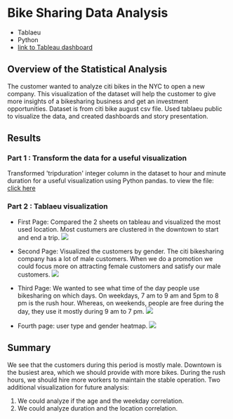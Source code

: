 # Bike Sharing Data Analysis
- Tablaeu
- Python
- [link to Tableau dashboard](https://public.tableau.com/app/profile/oyun3595/viz/CitiBikeVisualization_16438697472560/Story1)
## Overview of the Statistical Analysis
The customer wanted to analyze citi bikes in the NYC to open a new company. This visualization of the dataset will help the customer to give more insights of a bikesharing business and get an investment opportunities. Dataset is from citi bike august csv file. Used tablaeu public to visualize the data, and created dashboards and story presentation. 
## Results
### Part 1 : Transform the data for a useful visualization 
Transformed 'tripduration' integer column in the dataset to hour and minute duration for a useful visualization using Python pandas. 
  to view the file: [click here](https://github.com/oyuka1112/bikesharing/blob/main/NYC_CitiBike_Challenge.ipynb)
### Part 2 : Tablaeu visualization 

- First Page: Compared the 2 sheets on tableau and visualized the most used location. Most custumers are clustered in the downtown to start and end a trip.
![](https://user-images.githubusercontent.com/64121596/151620547-85222c03-680d-41ff-8bd4-8b3160b8f780.png)
- Second Page: Visualized the customers by gender. The citi bikesharing company has a lot of male customers. When we do a promotion we could focus more on attracting female customers and satisfy our male customers. 
![](https://user-images.githubusercontent.com/64121596/151620600-c4a58766-abb4-44eb-8c62-494bcefd2203.png)

- Third Page: We wanted to see what time of the day people use bikesharing on which days. On weekdays, 7 am to 9 am and 5pm to 8 pm is the rush hour. Whereas, on weekends, people are free during the day, they use it mostly during 9 am to 7 pm. 
![](https://user-images.githubusercontent.com/64121596/151620634-82dad3ef-bf82-4f4a-b660-3bb10f21a163.png)

- Fourth page: user type and gender heatmap.
![](https://user-images.githubusercontent.com/64121596/151620674-db16467e-02c7-466a-9340-4ea6085fa0cb.png)

## Summary
We see that the customers during this period is mostly male. Downtown is the busiest area, which we should provide with more bikes. During the rush hours, we should hire more workers to maintain the stable operation. 
Two additional visualization for future analysis:
1. We could analyze if the age and the weekday correlation.
2. We could analyze duration and the location correlation. 
